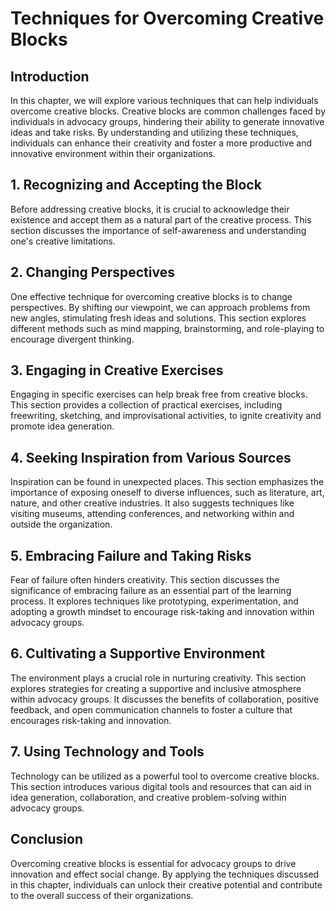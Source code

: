 Techniques for Overcoming Creative Blocks
==================================================

Introduction
------------

In this chapter, we will explore various techniques that can help individuals overcome creative blocks. Creative blocks are common challenges faced by individuals in advocacy groups, hindering their ability to generate innovative ideas and take risks. By understanding and utilizing these techniques, individuals can enhance their creativity and foster a more productive and innovative environment within their organizations.

1\. Recognizing and Accepting the Block
--------------------------------------

Before addressing creative blocks, it is crucial to acknowledge their existence and accept them as a natural part of the creative process. This section discusses the importance of self-awareness and understanding one's creative limitations.

2\. Changing Perspectives
------------------------

One effective technique for overcoming creative blocks is to change perspectives. By shifting our viewpoint, we can approach problems from new angles, stimulating fresh ideas and solutions. This section explores different methods such as mind mapping, brainstorming, and role-playing to encourage divergent thinking.

3\. Engaging in Creative Exercises
---------------------------------

Engaging in specific exercises can help break free from creative blocks. This section provides a collection of practical exercises, including freewriting, sketching, and improvisational activities, to ignite creativity and promote idea generation.

4\. Seeking Inspiration from Various Sources
-------------------------------------------

Inspiration can be found in unexpected places. This section emphasizes the importance of exposing oneself to diverse influences, such as literature, art, nature, and other creative industries. It also suggests techniques like visiting museums, attending conferences, and networking within and outside the organization.

5\. Embracing Failure and Taking Risks
-------------------------------------

Fear of failure often hinders creativity. This section discusses the significance of embracing failure as an essential part of the learning process. It explores techniques like prototyping, experimentation, and adopting a growth mindset to encourage risk-taking and innovation within advocacy groups.

6\. Cultivating a Supportive Environment
---------------------------------------

The environment plays a crucial role in nurturing creativity. This section explores strategies for creating a supportive and inclusive atmosphere within advocacy groups. It discusses the benefits of collaboration, positive feedback, and open communication channels to foster a culture that encourages risk-taking and innovation.

7\. Using Technology and Tools
-----------------------------

Technology can be utilized as a powerful tool to overcome creative blocks. This section introduces various digital tools and resources that can aid in idea generation, collaboration, and creative problem-solving within advocacy groups.

Conclusion
----------

Overcoming creative blocks is essential for advocacy groups to drive innovation and effect social change. By applying the techniques discussed in this chapter, individuals can unlock their creative potential and contribute to the overall success of their organizations.
